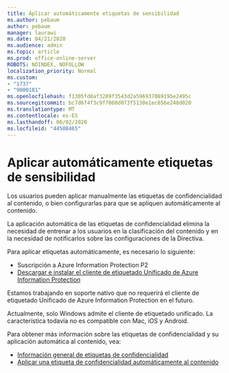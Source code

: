 ```yaml
---
title: Aplicar automáticamente etiquetas de sensibilidad
ms.author: pebaum
author: pebaum
manager: laurawi
ms.date: 04/21/2020
ms.audience: admin
ms.topic: article
ms.prod: office-online-server
ROBOTS: NOINDEX, NOFOLLOW
localization_priority: Normal
ms.custom:
- "1737"
- "9000181"
ms.openlocfilehash: f1305fd8af3289f3543d2a596937089195e2495c
ms.sourcegitcommit: bc7d6f4f3c9f7060d073f5130e1ec856e248d020
ms.translationtype: MT
ms.contentlocale: es-ES
ms.lasthandoff: 06/02/2020
ms.locfileid: "44508465"
---
```

# <a name="auto-apply-sensitivity-labels"></a>Aplicar automáticamente etiquetas de sensibilidad

Los usuarios pueden aplicar manualmente las etiquetas de confidencialidad al contenido, o bien configurarlas para que se apliquen automáticamente al contenido.

La aplicación automática de las etiquetas de confidencialidad elimina la necesidad de entrenar a los usuarios en la clasificación del contenido y en la necesidad de notificarlos sobre las configuraciones de la Directiva.

Para aplicar etiquetas automáticamente, es necesario lo siguiente:

- Suscripción a Azure Information Protection P2
- [Descargar e instalar el cliente de etiquetado Unificado de Azure Information Protection](https://docs.microsoft.com/azure/information-protection/rms-client/install-unifiedlabelingclient-app)

Estamos trabajando en soporte nativo que no requerirá el cliente de etiquetado Unificado de Azure Information Protection en el futuro.

Actualmente, solo Windows admite el cliente de etiquetado unificado.  La característica todavía no es compatible con Mac, iOS y Android.

Para obtener más información sobre las etiquetas de confidencialidad y su aplicación automática al contenido, vea:

- [Información general de etiquetas de confidencialidad](https://docs.microsoft.com/microsoft-365/compliance/sensitivity-labels)
- [Aplicar una etiqueta de confidencialidad automáticamente al contenido](https://docs.microsoft.com/office365/securitycompliance/apply_sensitivity_label_automatically)